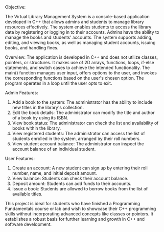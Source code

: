 Objective: 

The Virtual Library Management System is a console-based application developed in C++ that allows admins and students to manage library resources effectively. The system enables students to access the library data by registering or logging in to their accounts. Admins have the ability to manage the books and students' accounts. The system supports adding, editing, and viewing books, as well as managing student accounts, issuing books, and handling fines.

Overview: The application is developed in C++ and does not utilize classes, pointers, or structures. It makes use of 2D arrays, functions, loops, if-else statements, and switch cases to achieve the intended functionality. The main() function manages user input, offers options to the user, and invokes the corresponding functions based on the user's chosen option. The program operates in a loop until the user opts to exit.


Admin Features:
  1. Add a book to the system: The administrator has the ability to include new titles in the library's collection.  
  2. Edit the book details: The administrator can modify the title and author of a book by using its ISBN.  
  3. View book status: The administrator can check the list and availability of books within the library.  
  4. View registered students: The administrator can access the list of students enrolled in the system, arranged by their roll numbers.  
  5. View student account balance: The administrator can inspect the account balance of an individual student.

User Features:
  1. Create an account: A new student can sign up by entering their roll number, name, and initial deposit amount.
  2. View balance: Students can check their account balance.  
  3. Deposit amount: Students can add funds to their accounts.  
  4. Issue a book: Students are allowed to borrow books from the list of available titles.


This project is ideal for students who have finished a Programming Fundamentals course or lab and wish to showcase their C++ programming skills without incorporating advanced concepts like classes or pointers. It establishes a robust basis for further learning and growth in C++ and software development.

